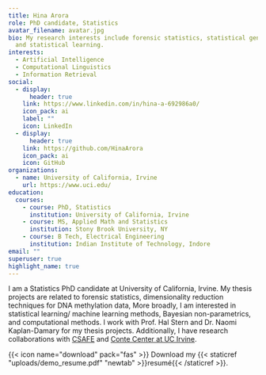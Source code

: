 ```yaml
---
title: Hina Arora
role: PhD candidate, Statistics
avatar_filename: avatar.jpg
bio: My research interests include forensic statistics, statistical genomics,
  and statistical learning.
interests:
  - Artificial Intelligence
  - Computational Linguistics
  - Information Retrieval
social:
  - display:
      header: true
    link: https://www.linkedin.com/in/hina-a-692986a0/
    icon_pack: ai
    label: ""
    icon: LinkedIn
  - display:
      header: true
    link: https://github.com/HinaArora
    icon_pack: ai
    icon: GitHub
organizations:
  - name: University of California, Irvine
    url: https://www.uci.edu/
education:
  courses:
    - course: PhD, Statistics
      institution: University of California, Irvine
    - course: MS, Applied Math and Statistics
      institution: Stony Brook University, NY
    - course: B Tech, Electrical Engineering
      institution: Indian Institute of Technology, Indore
email: ""
superuser: true
highlight_name: true
---
```

I am a Statistics PhD candidate at University of California, Irvine. My thesis projects are related to forensic statistics, dimensionality reduction techniques for DNA methylation data, More broadly, I am interested in statistical learning/ machine learning methods, Bayesian non-parametrics, and computational methods. I work with Prof. Hal Stern and Dr. Naomi Kaplan-Damary for my thesis projects. Additionally, I have research collaborations with [CSAFE](https://forensicstats.org/) and [Conte Center at UC Irvine](https://contecenter.uci.edu/).

{{< icon name="download" pack="fas" >}} Download my {{< staticref "uploads/demo_resume.pdf" "newtab" >}}resumé{{< /staticref >}}.